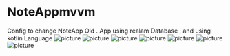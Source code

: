# NoteAppmvvm
 Config to change NoteApp Old .
 App using realam Database , and using kotlin Language 
![picture](https://github.com/namlxcntt/NoteAppmvvm/blob/master/Image/Capture1.PNG)
![picture](https://github.com/namlxcntt/NoteAppmvvm/blob/master/Image/Capture2.PNG)
![picture](https://github.com/namlxcntt/NoteAppmvvm/blob/master/Image/Capture3.PNG)
![picture](https://github.com/namlxcntt/NoteAppmvvm/blob/master/Image/Capture4.PNG)
![picture](https://github.com/namlxcntt/NoteAppmvvm/blob/master/Image/Capture5.PNG)
![picture](https://github.com/namlxcntt/NoteAppmvvm/blob/master/Image/Capture6.PNG)
![picture](https://github.com/namlxcntt/NoteAppmvvm/blob/master/Image/Capture7.PNG)

